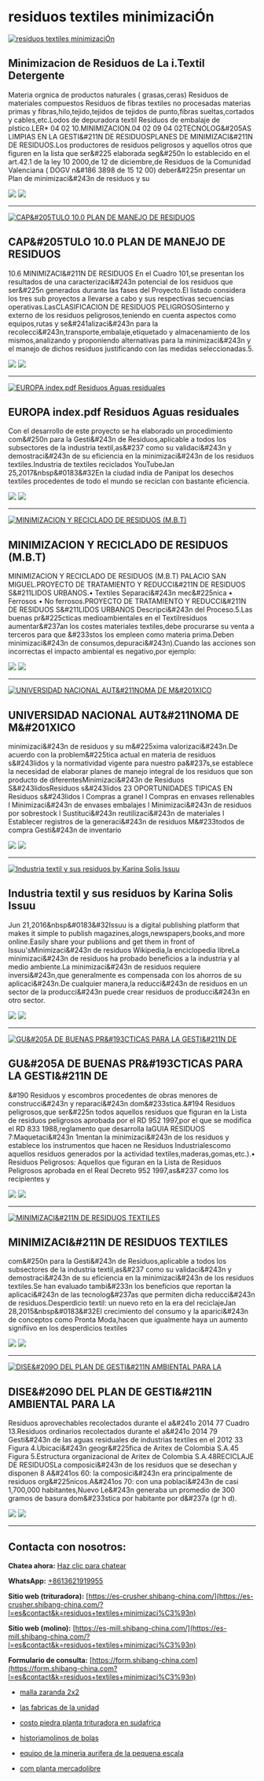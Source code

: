 # residuos textiles minimizaciÓn

<a href="https://swt.shibang-china.com/?l=es&img&k=residuos+textiles+minimizaci%C3%93n" target="_blank">![residuos textiles minimizaciÓn](http://static.shibang-china.com/all-800x300/448.jpg)</a>

## Minimizacion de Residuos de La i.Textil Detergente
Materia orgnica de productos naturales ( grasas,ceras) Residuos de materiales compuestos Residuos de fibras textiles no procesadas materias primas y fibras,hilo,tejido,tejidos de tejidos de punto,fibras sueltas,cortados y cables,etc.Lodos de depuradora textil Residuos de embalaje de plstico.LER* 04 02 10.MINIMIZACION.04 02 09 04 02TECNOLOG&#205AS LIMPIAS EN LA GESTI&#211N DE RESIDUOSPLANES DE MINIMIZACI&#211N DE RESIDUOS.Los productores de residuos peligrosos y aquellos otros que figuren en la lista que ser&#225 elaborada seg&#250n lo establecido en el art.42.1 de la ley 10 2000,de 12 de diciembre,de Residuos de la Comunidad Valenciana ( DOGV n&#186 3898 de 15 12 00) deber&#225n presentar un Plan de minimizaci&#243n de residuos y su


<a href="https://whatsapp.shibangsoft.com/WhatsApp.php" target="_blank" title="WhatsApp">![](http://static.shibang-china.com/icon/whatsapp.png)</a> <a href="https://swt.shibang-china.com/?l=es&icon&k=residuos+textiles+minimizaci%C3%93n" target="_blank">![](http://static.shibang-china.com/icon/chat-es.png)</a>

---

<a href="https://swt.shibang-china.com/?l=es&img&k=residuos+textiles+minimizaci%C3%93n" target="_blank">![CAP&#205TULO 10.0 PLAN DE MANEJO DE RESIDUOS](http://static.shibang-china.com/all-800x300/1016.jpg)</a>

## CAP&#205TULO 10.0 PLAN DE MANEJO DE RESIDUOS
10.6 MINIMIZACI&#211N DE RESIDUOS En el Cuadro 101,se presentan los resultados de una caracterizaci&#243n potencial de los residuos que ser&#225n generados durante las fases del Proyecto.El listado considera los tres sub proyectos a llevarse a cabo y sus respectivas secuencias operativas.LasCLASIFICACION DE RESIDUOS PELIGROSOSinterno y externo de los residuos peligrosos,teniendo en cuenta aspectos como equipos,rutas y se&#241alizaci&#243n para la recolecci&#243n,transporte,embalaje,etiquetado y almacenamiento de los mismos,analizando y proponiendo alternativas para la minimizaci&#243n y el manejo de dichos residuos justificando con las medidas seleccionadas.5.


<a href="https://whatsapp.shibangsoft.com/WhatsApp.php" target="_blank" title="WhatsApp">![](http://static.shibang-china.com/icon/whatsapp.png)</a> <a href="https://swt.shibang-china.com/?l=es&icon&k=residuos+textiles+minimizaci%C3%93n" target="_blank">![](http://static.shibang-china.com/icon/chat-es.png)</a>

---

<a href="https://swt.shibang-china.com/?l=es&img&k=residuos+textiles+minimizaci%C3%93n" target="_blank">![EUROPA index.pdf Residuos Aguas residuales](http://static.shibang-china.com/all-800x300/1286.jpg)</a>

## EUROPA index.pdf Residuos Aguas residuales
Con el desarrollo de este proyecto se ha elaborado un procedimiento com&#250n para la Gesti&#243n de Residuos,aplicable a todos los subsectores de la industria textil,as&#237 como su validaci&#243n y demostraci&#243n de su eficiencia en la minimizaci&#243n de los residuos textiles.Industria de textiles reciclados YouTubeJan 25,2017&nbsp&#0183&#32En la ciudad india de Panipat los desechos textiles procedentes de todo el mundo se reciclan con bastante eficiencia.


<a href="https://whatsapp.shibangsoft.com/WhatsApp.php" target="_blank" title="WhatsApp">![](http://static.shibang-china.com/icon/whatsapp.png)</a> <a href="https://swt.shibang-china.com/?l=es&icon&k=residuos+textiles+minimizaci%C3%93n" target="_blank">![](http://static.shibang-china.com/icon/chat-es.png)</a>

---

<a href="https://swt.shibang-china.com/?l=es&img&k=residuos+textiles+minimizaci%C3%93n" target="_blank">![MINIMIZACION Y RECICLADO DE RESIDUOS (M.B.T)](http://static.shibang-china.com/all-800x300/1310.jpg)</a>

## MINIMIZACION Y RECICLADO DE RESIDUOS (M.B.T)
MINIMIZACION Y RECICLADO DE RESIDUOS (M.B.T) PALACIO SAN MIGUEL.PROYECTO DE TRATAMIENTO Y REDUCCI&#211N DE RESIDUOS S&#211LIDOS URBANOS.• Textiles Separaci&#243n mec&#225nica • Ferrosos • No ferrosos.PROYECTO DE TRATAMIENTO Y REDUCCI&#211N DE RESIDUOS S&#211LIDOS URBANOS Descripci&#243n del Proceso.5.Las buenas pr&#225cticas medioambientales en el Textilresiduos aumentar&#237an los costes materiales textiles,debe procurarse su venta a terceros para que &#233stos los empleen como materia prima.Deben minimizaci&#243n de consumos,depuraci&#243n).Cuando las acciones son incorrectas el impacto ambiental es negativo,por ejemplo:


<a href="https://whatsapp.shibangsoft.com/WhatsApp.php" target="_blank" title="WhatsApp">![](http://static.shibang-china.com/icon/whatsapp.png)</a> <a href="https://swt.shibang-china.com/?l=es&icon&k=residuos+textiles+minimizaci%C3%93n" target="_blank">![](http://static.shibang-china.com/icon/chat-es.png)</a>

---

<a href="https://swt.shibang-china.com/?l=es&img&k=residuos+textiles+minimizaci%C3%93n" target="_blank">![UNIVERSIDAD NACIONAL AUT&#211NOMA DE M&#201XICO](http://static.shibang-china.com/all-800x300/153.jpg)</a>

## UNIVERSIDAD NACIONAL AUT&#211NOMA DE M&#201XICO
minimizaci&#243n de residuos y su m&#225xima valorizaci&#243n.De acuerdo con la problem&#225tica actual en materia de residuos s&#243lidos y la normatividad vigente para nuestro pa&#237s,se establece la necesidad de elaborar planes de manejo integral de los residuos que son producto de diferentesMinimizaci&#243n de Residuos S&#243lidosResiduos s&#243lidos 23 OPORTUNIDADES TIPICAS EN Residuos s&#243lidos l Compras a granel l Compras en envases rellenables l Minimizaci&#243n de envases embalajes l Minimizaci&#243n de residuos por sobrestock l Sustituci&#243n reutilizaci&#243n de materiales l Establecer registros de la generaci&#243n de residuos M&#233todos de compra Gesti&#243n de inventario


<a href="https://whatsapp.shibangsoft.com/WhatsApp.php" target="_blank" title="WhatsApp">![](http://static.shibang-china.com/icon/whatsapp.png)</a> <a href="https://swt.shibang-china.com/?l=es&icon&k=residuos+textiles+minimizaci%C3%93n" target="_blank">![](http://static.shibang-china.com/icon/chat-es.png)</a>

---

<a href="https://swt.shibang-china.com/?l=es&img&k=residuos+textiles+minimizaci%C3%93n" target="_blank">![Industria textil y sus residuos by Karina Solis Issuu](http://static.shibang-china.com/all-800x300/936.jpg)</a>

## Industria textil y sus residuos by Karina Solis Issuu
Jun 21,2016&nbsp&#0183&#32Issuu is a digital publishing platform that makes it simple to publish magazines,alogs,newspapers,books,and more online.Easily share your publiions and get them in front of Issuu'sMinimizaci&#243n de residuos Wikipedia,la enciclopedia libreLa minimizaci&#243n de residuos ha probado beneficios a la industria y al medio ambiente.La minimizaci&#243n de residuos requiere inversi&#243n,que generalmente es compensada con los ahorros de su aplicaci&#243n.De cualquier manera,la reducci&#243n de residuos en un sector de la producci&#243n puede crear residuos de producci&#243n en otro sector.


<a href="https://whatsapp.shibangsoft.com/WhatsApp.php" target="_blank" title="WhatsApp">![](http://static.shibang-china.com/icon/whatsapp.png)</a> <a href="https://swt.shibang-china.com/?l=es&icon&k=residuos+textiles+minimizaci%C3%93n" target="_blank">![](http://static.shibang-china.com/icon/chat-es.png)</a>

---

<a href="https://swt.shibang-china.com/?l=es&img&k=residuos+textiles+minimizaci%C3%93n" target="_blank">![GU&#205A DE BUENAS PR&#193CTICAS PARA LA GESTI&#211N DE](http://static.shibang-china.com/all-800x300/1152.jpg)</a>

## GU&#205A DE BUENAS PR&#193CTICAS PARA LA GESTI&#211N DE
&#190 Residuos y escombros procedentes de obras menores de construcci&#243n y reparaci&#243n dom&#233stica.&#194 Residuos peligrosos,que ser&#225n todos aquellos residuos que figuran en la Lista de residuos peligrosos aprobada por el RD 952 1997,por el que se modifica el RD 833 1988,reglamento que desarrolla laGUIA RESIDUOS 7:Maquetaci&#243n 1mentan la minimizaci&#243n de los residuos y establece los instrumentos que hacen ne Residuos Industrialescomo aquellos residuos generados por la actividad textiles,maderas,gomas,etc.).• Residuos Peligrosos: Aquellos que figuran en la Lista de Residuos Peligrosos aprobada en el Real Decreto 952 1997,as&#237 como los recipientes y


<a href="https://whatsapp.shibangsoft.com/WhatsApp.php" target="_blank" title="WhatsApp">![](http://static.shibang-china.com/icon/whatsapp.png)</a> <a href="https://swt.shibang-china.com/?l=es&icon&k=residuos+textiles+minimizaci%C3%93n" target="_blank">![](http://static.shibang-china.com/icon/chat-es.png)</a>

---

<a href="https://swt.shibang-china.com/?l=es&img&k=residuos+textiles+minimizaci%C3%93n" target="_blank">![MINIMIZACI&#211N DE RESIDUOS TEXTILES](http://static.shibang-china.com/all-800x300/91.jpg)</a>

## MINIMIZACI&#211N DE RESIDUOS TEXTILES
com&#250n para la Gesti&#243n de Residuos,aplicable a todos los subsectores de la industria textil,as&#237 como su validaci&#243n y demostraci&#243n de su eficiencia en la minimizaci&#243n de los residuos textiles.Se han evaluado tambi&#233n los beneficios que reportan la aplicaci&#243n de las tecnolog&#237as que permiten dicha reducci&#243n de residuos.Desperdicio textil: un nuevo reto en la era del reciclajeJan 28,2015&nbsp&#0183&#32El crecimiento del consumo y la aparici&#243n de conceptos como Pronta Moda,hacen que igualmente haya un aumento signifiivo en los desperdicios textiles


<a href="https://whatsapp.shibangsoft.com/WhatsApp.php" target="_blank" title="WhatsApp">![](http://static.shibang-china.com/icon/whatsapp.png)</a> <a href="https://swt.shibang-china.com/?l=es&icon&k=residuos+textiles+minimizaci%C3%93n" target="_blank">![](http://static.shibang-china.com/icon/chat-es.png)</a>

---

<a href="https://swt.shibang-china.com/?l=es&img&k=residuos+textiles+minimizaci%C3%93n" target="_blank">![DISE&#209O DEL PLAN DE GESTI&#211N AMBIENTAL PARA LA](http://static.shibang-china.com/all-800x300/10.jpg)</a>

## DISE&#209O DEL PLAN DE GESTI&#211N AMBIENTAL PARA LA
Residuos aprovechables recolectados durante el a&#241o 2014 77 Cuadro 13.Residuos ordinarios recolectados durante el a&#241o 2014 79 Gesti&#243n de las aguas residuales de industrias textiles en el 2012 33 Figura 4.Ubicaci&#243n geogr&#225fica de Aritex de Colombia S.A.45 Figura 5.Estructura organizacional de Aritex de Colombia S.A.48RECICLAJE DE RESIDUOSLa composici&#243n de los residuos que se desechan y disponen 8 A&#241os 60: la composici&#243n era principalmente de residuos org&#225nicos.A&#241os 70: con una poblaci&#243n de casi 1,700,000 habitantes,Nuevo Le&#243n generaba un promedio de 300 gramos de basura dom&#233stica por habitante por d&#237a (gr h d).


<a href="https://whatsapp.shibangsoft.com/WhatsApp.php" target="_blank" title="WhatsApp">![](http://static.shibang-china.com/icon/whatsapp.png)</a> <a href="https://swt.shibang-china.com/?l=es&icon&k=residuos+textiles+minimizaci%C3%93n" target="_blank">![](http://static.shibang-china.com/icon/chat-es.png)</a>

---
## Contacta con nosotros:

**Chatea ahora:** [Haz clic para chatear](https://swt.shibang-china.com?l=es&contact&k=residuos+textiles+minimizaci%C3%93n)

**WhatsApp:**  [+8613621919955](https://whatsapp.shibangsoft.com/WhatsApp.php)

**Sitio web (trituradora):** [https://es-crusher.shibang-china.com/](https://es-crusher.shibang-china.com/?l=es&contact&k=residuos+textiles+minimizaci%C3%93n)

**Sitio web (molino):** [https://es-mill.shibang-china.com/](https://es-mill.shibang-china.com/?l=es&contact&k=residuos+textiles+minimizaci%C3%93n)

**Formulario de consulta:** [https://form.shibang-china.com](https://form.shibang-china.com?l=es&contact&k=residuos+textiles+minimizaci%C3%93n)

* [malla zaranda 2x2](../79/malla%20zaranda%202x2.md)

* [las fabricas de la unidad](../69/las%20fabricas%20de%20la%20unidad.md)

* [costo piedra planta trituradora en sudafrica](../80/costo%20piedra%20planta%20trituradora%20en%20sudafrica.md)

* [historiamolinos de bolas](../74/historiamolinos%20de%20bolas.md)

* [equipo de la mineria aurifera de la pequena escala](../70/equipo%20de%20la%20mineria%20aurifera%20de%20la%20pequena%20escala.md)

* [com planta mercadolibre](../73/com%20planta%20mercadolibre.md)